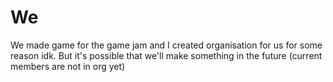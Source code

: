 # We
We made game for the game jam and I created organisation for us for some reason idk. But it's possible that we'll make something in the future (current members are not in org yet)
